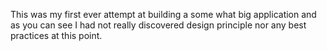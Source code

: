 This was my first ever attempt at building a some what big application and as you can see I had not really discovered design principle nor any best practices at this point.
